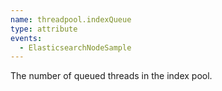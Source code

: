 ```yaml
---
name: threadpool.indexQueue
type: attribute
events:
  - ElasticsearchNodeSample
---
```


The number of queued threads in the index pool.